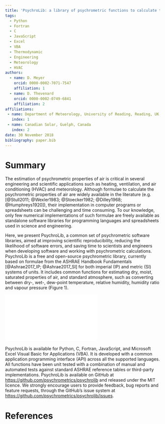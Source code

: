```yaml
---
title: 'PsychroLib: a library of psychrometric functions to calculate thermodynamic properties of air'
tags:
  - Python
  - Fortran
  - C
  - JavaScript
  - Excel
  - VBA
  - Thermodynamic
  - Engineering
  - Meteorology
  - HVAC
authors:
  - name: D. Meyer
    orcid: 0000-0002-7071-7547
    affiliation: 1
  - name: D. Thevenard
    orcid: 0000-0002-0749-6841
    affiliation: 2
affiliations:
 - name: Department of Meteorology, University of Reading, Reading, UK
   index: 1
 - name: Canadian Solar, Guelph, Canada
   index: 2
date: 30 November 2018
bibliography: paper.bib
---
```


# Summary
The estimation of psychrometric properties of air is critical in several engineering and scientific applications such as heating, ventilation, and air conditioning (HVAC) and meteorology. Although formulae to calculate the psychrometric properties of air are widely available in the literature (e.g. [@Stull2011; @Wexler1983; @Stoecker1982; @Dilley1968; @Humphreys1920]), their implementation in computer programs or spreadsheets can be challenging and time consuming. To our knowledge, only few numerical implementations of such formulae are freely available as standalone software libraries for programming languages and spreadsheets used in science and engineering.

Here, we present PsychroLib, a common set of psychrometric software libraries, aimed at improving scientific reproducibility, reducing the likelihood of software errors, and saving time to scientists and engineers when developing software and working with psychrometric calculations. PsychroLib is a free and open-source psychrometric library, currently based on formulae from the ASHRAE Handbook Fundamentals [@Ashrae2017_IP; @Ashrae2017_SI] for both imperial (IP) and metric (SI) systems of units. It includes common functions for estimating dry, moist, saturated properties of air, and standard atmosphere, such as converting between dry-, wet-, dew-point temperature, relative humidity, humidity ratio and vapour pressure (Figure 1).

![Relationships of common functions as implemented in PsychroLib. Bold arrows show the relationship between function involving a direct call while light arrow show the relationship between two or more. For a complete list of functions available in PsychroLib, see the README file in the project’s repository.](psychrolib-relationships.pdf)

PsychroLib is available for Python, C, Fortran, JavaScript, and Microsoft Excel Visual Basic for Applications (VBA). It is developed with a common application programming interface (API) across all the supported languages. All functions have been unit tested with a combination of manual and automated tests against standard ASHRAE reference tables or third-party implementations. PsychroLib is available on GitHub at https://github.com/psychrometrics/psychrolib and released under the MIT licence. We strongly encourage users to provide feedback, bug reports and feature requests, through the GitHub’s issue system at https://github.com/psychrometrics/psychrolib/issues.

# References
